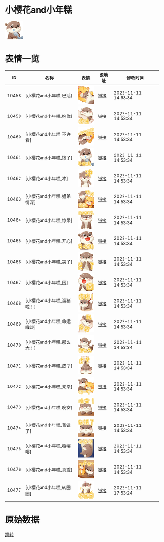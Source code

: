 # 小樱花and小年糕

<img src="./cover.png" height="60" alt="cover" />

# 表情一览

|ID|名称|表情|源地址|修改时间|
|----|----|----|----|----|
|10458|[小樱花and小年糕_巴适]|<img src="./pic/010458_%5B小樱花and小年糕_巴适%5D.png" height="60" alt="巴适"/>|[链接](https://i0.hdslb.com/bfs/emote/925031d0413f3168dfc959de7bd9fb58a177d4c2.png)|2022-11-11 14:53:34|
|10459|[小樱花and小年糕_抱住]|<img src="./pic/010459_%5B小樱花and小年糕_抱住%5D.png" height="60" alt="抱住"/>|[链接](https://i0.hdslb.com/bfs/emote/2e6657720062fd141a32a1c4be9a89a8e50f4675.png)|2022-11-11 14:53:34|
|10460|[小樱花and小年糕_不许看]|<img src="./pic/010460_%5B小樱花and小年糕_不许看%5D.png" height="60" alt="不许看"/>|[链接](https://i0.hdslb.com/bfs/emote/80f22216ef52a849d9785c417aad51c0d1de3958.png)|2022-11-11 14:53:34|
|10461|[小樱花and小年糕_馋了]|<img src="./pic/010461_%5B小樱花and小年糕_馋了%5D.png" height="60" alt="馋了"/>|[链接](https://i0.hdslb.com/bfs/emote/8e4cdd1c1f5855fa52e47b024705319b6cc29cb4.png)|2022-11-11 14:53:34|
|10462|[小樱花and小年糕_冲]|<img src="./pic/010462_%5B小樱花and小年糕_冲%5D.png" height="60" alt="冲"/>|[链接](https://i0.hdslb.com/bfs/emote/dd7d749ec18efd31c65da6b2d6bc20125716d629.png)|2022-11-11 14:53:34|
|10463|[小樱花and小年糕_姐弟情深]|<img src="./pic/010463_%5B小樱花and小年糕_姐弟情深%5D.png" height="60" alt="姐弟情深"/>|[链接](https://i0.hdslb.com/bfs/emote/43c0325eb43dc6bb6a4df1ff18b398715897f789.png)|2022-11-11 14:53:34|
|10464|[小樱花and小年糕_惊呆]|<img src="./pic/010464_%5B小樱花and小年糕_惊呆%5D.png" height="60" alt="惊呆"/>|[链接](https://i0.hdslb.com/bfs/emote/a0b01602134c9cb04f2126b3de5e3fa66c93aeff.png)|2022-11-11 14:53:34|
|10465|[小樱花and小年糕_开心]|<img src="./pic/010465_%5B小樱花and小年糕_开心%5D.png" height="60" alt="开心"/>|[链接](https://i0.hdslb.com/bfs/emote/5dd635f217785e1c0f72ff027bece22ff7d4f741.png)|2022-11-11 14:53:34|
|10466|[小樱花and小年糕_哭了]|<img src="./pic/010466_%5B小樱花and小年糕_哭了%5D.png" height="60" alt="哭了"/>|[链接](https://i0.hdslb.com/bfs/emote/80fb2165e9c3952d9ba080d214bf505b55b99832.png)|2022-11-11 14:53:34|
|10467|[小樱花and小年糕_困]|<img src="./pic/010467_%5B小樱花and小年糕_困%5D.png" height="60" alt="困"/>|[链接](https://i0.hdslb.com/bfs/emote/eef52dad9f9a4bca3283f149bebc40954129f39d.png)|2022-11-11 14:53:34|
|10468|[小樱花and小年糕_溜猪啦！]|<img src="./pic/010468_%5B小樱花and小年糕_溜猪啦！%5D.png" height="60" alt="溜猪啦！"/>|[链接](https://i0.hdslb.com/bfs/emote/1243bcecde3b61d03e1dbaa13ebae58d7db74899.png)|2022-11-11 14:53:34|
|10469|[小樱花and小年糕_命运喉咙]|<img src="./pic/010469_%5B小樱花and小年糕_命运喉咙%5D.png" height="60" alt="命运喉咙"/>|[链接](https://i0.hdslb.com/bfs/emote/2d11cc992dfe66fa06301c525cfdda2b6b1a3c69.png)|2022-11-11 14:53:34|
|10470|[小樱花and小年糕_那么大！]|<img src="./pic/010470_%5B小樱花and小年糕_那么大！%5D.png" height="60" alt="那么大！"/>|[链接](https://i0.hdslb.com/bfs/emote/298f5c1dca32393afa04f6de7f198870699939e4.png)|2022-11-11 14:53:34|
|10471|[小樱花and小年糕_皮？]|<img src="./pic/010471_%5B小樱花and小年糕_皮？%5D.png" height="60" alt="皮？"/>|[链接](https://i0.hdslb.com/bfs/emote/6302635fe420955eedd18228a54564a143dfbb0d.png)|2022-11-11 14:53:34|
|10472|[小樱花and小年糕_亲亲]|<img src="./pic/010472_%5B小樱花and小年糕_亲亲%5D.png" height="60" alt="亲亲"/>|[链接](https://i0.hdslb.com/bfs/emote/14fac2a709a35db3cb0513fadc356cbd28197f7d.png)|2022-11-11 14:53:34|
|10473|[小樱花and小年糕_晚安]|<img src="./pic/010473_%5B小樱花and小年糕_晚安%5D.png" height="60" alt="晚安"/>|[链接](https://i0.hdslb.com/bfs/emote/ad4974dba2141136013b97fe55e8feaf360b52fd.png)|2022-11-11 14:53:34|
|10474|[小樱花and小年糕_我错了]|<img src="./pic/010474_%5B小樱花and小年糕_我错了%5D.png" height="60" alt="我错了"/>|[链接](https://i0.hdslb.com/bfs/emote/ee6e267854b5bde1bde0779428cda43f8a60507d.png)|2022-11-11 14:53:34|
|10475|[小樱花and小年糕_嘤嘤嘤]|<img src="./pic/010475_%5B小樱花and小年糕_嘤嘤嘤%5D.png" height="60" alt="嘤嘤嘤"/>|[链接](https://i0.hdslb.com/bfs/emote/9e041c7d3ad3ef9380c2c94948e85d2f9d96679d.png)|2022-11-11 14:53:34|
|10476|[小樱花and小年糕_真乖]|<img src="./pic/010476_%5B小樱花and小年糕_真乖%5D.png" height="60" alt="真乖"/>|[链接](https://i0.hdslb.com/bfs/emote/af42240875d580838a545aaf8d24f2339fa3c5b2.png)|2022-11-11 14:53:34|
|10477|[小樱花and小年糕_转圈圈]|<img src="./pic/010477_%5B小樱花and小年糕_转圈圈%5D.png" height="60" alt="转圈圈"/>|[链接](http://i0.hdslb.com/bfs/emote/453789f512fa2711fd464c05669ae2b912cd323e.png)|2022-11-11 17:53:24|

# 原始数据

[跳转](./raw.json)

